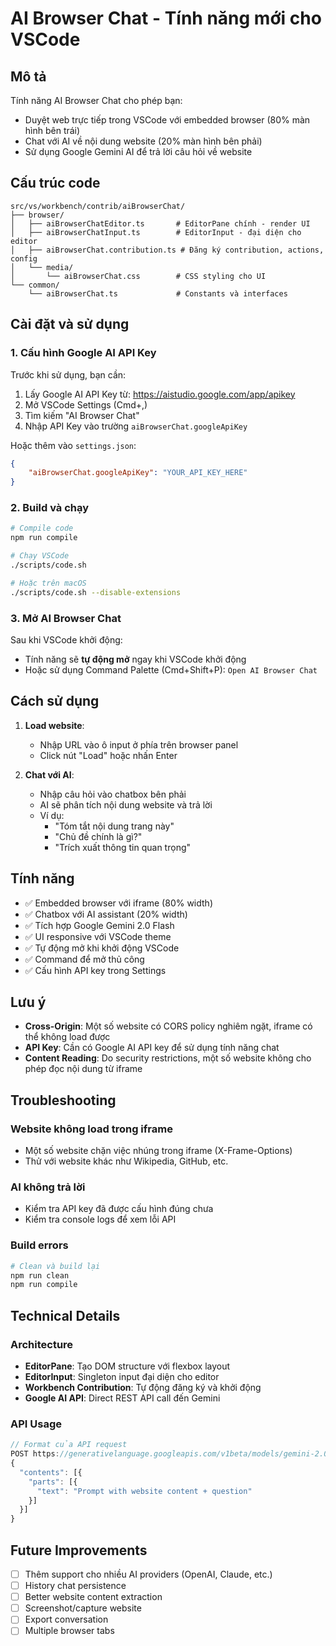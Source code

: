 # AI Browser Chat - Tính năng mới cho VSCode

## Mô tả

Tính năng AI Browser Chat cho phép bạn:

- Duyệt web trực tiếp trong VSCode với embedded browser (80% màn hình bên trái)
- Chat với AI về nội dung website (20% màn hình bên phải)
- Sử dụng Google Gemini AI để trả lời câu hỏi về website

## Cấu trúc code

```
src/vs/workbench/contrib/aiBrowserChat/
├── browser/
│   ├── aiBrowserChatEditor.ts       # EditorPane chính - render UI
│   ├── aiBrowserChatInput.ts        # EditorInput - đại diện cho editor
│   ├── aiBrowserChat.contribution.ts # Đăng ký contribution, actions, config
│   └── media/
│       └── aiBrowserChat.css        # CSS styling cho UI
└── common/
    └── aiBrowserChat.ts             # Constants và interfaces
```

## Cài đặt và sử dụng

### 1. Cấu hình Google AI API Key

Trước khi sử dụng, bạn cần:

1. Lấy Google AI API Key từ: https://aistudio.google.com/app/apikey
2. Mở VSCode Settings (Cmd+,)
3. Tìm kiếm "AI Browser Chat"
4. Nhập API Key vào trường `aiBrowserChat.googleApiKey`

Hoặc thêm vào `settings.json`:

```json
{
	"aiBrowserChat.googleApiKey": "YOUR_API_KEY_HERE"
}
```

### 2. Build và chạy

```bash
# Compile code
npm run compile

# Chạy VSCode
./scripts/code.sh

# Hoặc trên macOS
./scripts/code.sh --disable-extensions
```

### 3. Mở AI Browser Chat

Sau khi VSCode khởi động:

- Tính năng sẽ **tự động mở** ngay khi VSCode khởi động
- Hoặc sử dụng Command Palette (Cmd+Shift+P): `Open AI Browser Chat`

## Cách sử dụng

1. **Load website**:

   - Nhập URL vào ô input ở phía trên browser panel
   - Click nút "Load" hoặc nhấn Enter

2. **Chat với AI**:
   - Nhập câu hỏi vào chatbox bên phải
   - AI sẽ phân tích nội dung website và trả lời
   - Ví dụ:
     - "Tóm tắt nội dung trang này"
     - "Chủ đề chính là gì?"
     - "Trích xuất thông tin quan trọng"

## Tính năng

- ✅ Embedded browser với iframe (80% width)
- ✅ Chatbox với AI assistant (20% width)
- ✅ Tích hợp Google Gemini 2.0 Flash
- ✅ UI responsive với VSCode theme
- ✅ Tự động mở khi khởi động VSCode
- ✅ Command để mở thủ công
- ✅ Cấu hình API key trong Settings

## Lưu ý

- **Cross-Origin**: Một số website có CORS policy nghiêm ngặt, iframe có thể không load được
- **API Key**: Cần có Google AI API key để sử dụng tính năng chat
- **Content Reading**: Do security restrictions, một số website không cho phép đọc nội dung từ iframe

## Troubleshooting

### Website không load trong iframe

- Một số website chặn việc nhúng trong iframe (X-Frame-Options)
- Thử với website khác như Wikipedia, GitHub, etc.

### AI không trả lời

- Kiểm tra API key đã được cấu hình đúng chưa
- Kiểm tra console logs để xem lỗi API

### Build errors

```bash
# Clean và build lại
npm run clean
npm run compile
```

## Technical Details

### Architecture

- **EditorPane**: Tạo DOM structure với flexbox layout
- **EditorInput**: Singleton input đại diện cho editor
- **Workbench Contribution**: Tự động đăng ký và khởi động
- **Google AI API**: Direct REST API call đến Gemini

### API Usage

```typescript
// Format của API request
POST https://generativelanguage.googleapis.com/v1beta/models/gemini-2.0-flash-exp:generateContent
{
  "contents": [{
    "parts": [{
      "text": "Prompt with website content + question"
    }]
  }]
}
```

## Future Improvements

- [ ] Thêm support cho nhiều AI providers (OpenAI, Claude, etc.)
- [ ] History chat persistence
- [ ] Better website content extraction
- [ ] Screenshot/capture website
- [ ] Export conversation
- [ ] Multiple browser tabs
